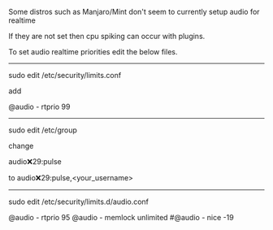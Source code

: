 Some distros such as Manjaro/Mint don't seem to currently setup audio for realtime 

If they are not set then cpu spiking can occur with plugins.

To set audio realtime priorities edit the below files.

------

sudo edit /etc/security/limits.conf

add

@audio - rtprio 99

------

sudo edit /etc/group

change

audio:x:29:pulse

to audio:x:29:pulse,<your_username>

------------

sudo edit /etc/security/limits.d/audio.conf

@audio - rtprio 95
@audio - memlock unlimited
#@audio - nice -19
